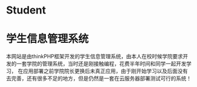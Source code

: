 # Student
# 学生信息管理系统
  本网站是由thinkPHP框架开发的学生信息管理系统，由本人在校时候学院要求开发的一套学院的管理系统，当时还是刚接触编程，花费半年时间和同学一起开发学习，
在应用部署之前学院院长更换后未真正应用，由于刚开始学习以及后面没有去完善，还有很多不足的地方，但是仍然是一套在云服务器部署测试可行的系统！
